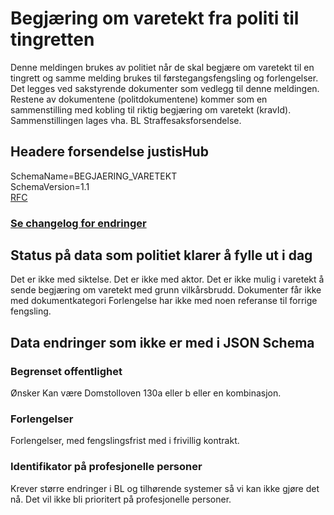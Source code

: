 # Begjæring om varetekt fra politi til tingretten
Denne meldingen brukes av politiet når de skal begjære om varetekt til en tingrett og samme melding brukes til førstegangsfengsling og forlengelser.
Det legges ved sakstyrende dokumenter som vedlegg til denne meldingen. Restene av dokumentene (politdokumentene) kommer som en sammenstilling med kobling
til riktig begjæring om varetekt (kravId). Sammenstillingen lages vha. BL Straffesaksforsendelse.
## Headere forsendelse justisHub
SchemaName=BEGJAERING_VARETEKT  
SchemaVersion=1.1  
[RFC](../../../rfc/MessageName-header.md)

### [Se changelog for endringer](./changelog.md)

## Status på data som politiet klarer å fylle ut i dag
Det er ikke med siktelse.
Det er ikke med aktor.
Det er ikke mulig i varetekt å sende begjæring om varetekt med grunn vilkårsbrudd.
Dokumenter får ikke med dokumentkategori
Forlengelse har ikke med noen referanse til forrige fengsling.

## Data endringer som ikke er med i JSON Schema
### Begrenset offentlighet
Ønsker
Kan være Domstolloven 130a eller b eller en kombinasjon.

### Forlengelser
Forlengelser, med fengslingsfrist med i frivillig kontrakt.

### Identifikator på profesjonelle personer
Krever større endringer i BL og tilhørende systemer så vi kan ikke gjøre det nå.
Det vil ikke bli prioritert på profesjonelle personer.
